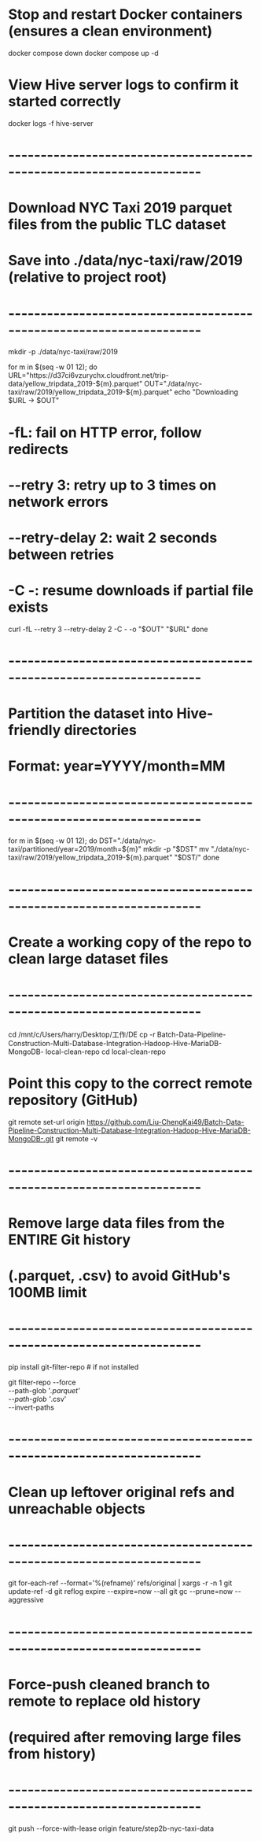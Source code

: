 # Stop and restart Docker containers (ensures a clean environment)
docker compose down
docker compose up -d

# View Hive server logs to confirm it started correctly
docker logs -f hive-server


# --------------------------------------------------------------------
# Download NYC Taxi 2019 parquet files from the public TLC dataset
# Save into ./data/nyc-taxi/raw/2019 (relative to project root)
# --------------------------------------------------------------------
mkdir -p ./data/nyc-taxi/raw/2019

for m in $(seq -w 01 12); do
  URL="https://d37ci6vzurychx.cloudfront.net/trip-data/yellow_tripdata_2019-${m}.parquet"
  OUT="./data/nyc-taxi/raw/2019/yellow_tripdata_2019-${m}.parquet"
  echo "Downloading $URL -> $OUT"
  # -fL: fail on HTTP error, follow redirects
  # --retry 3: retry up to 3 times on network errors
  # --retry-delay 2: wait 2 seconds between retries
  # -C -: resume downloads if partial file exists
  curl -fL --retry 3 --retry-delay 2 -C - -o "$OUT" "$URL"
done


# --------------------------------------------------------------------
# Partition the dataset into Hive-friendly directories
# Format: year=YYYY/month=MM
# --------------------------------------------------------------------
for m in $(seq -w 01 12); do
  DST="./data/nyc-taxi/partitioned/year=2019/month=${m}"
  mkdir -p "$DST"
  mv "./data/nyc-taxi/raw/2019/yellow_tripdata_2019-${m}.parquet" "$DST/"
done


# --------------------------------------------------------------------
# Create a working copy of the repo to clean large dataset files
# --------------------------------------------------------------------
cd /mnt/c/Users/harry/Desktop/工作/DE
cp -r Batch-Data-Pipeline-Construction-Multi-Database-Integration-Hadoop-Hive-MariaDB-MongoDB- local-clean-repo
cd local-clean-repo

# Point this copy to the correct remote repository (GitHub)
git remote set-url origin https://github.com/Liu-ChengKai49/Batch-Data-Pipeline-Construction-Multi-Database-Integration-Hadoop-Hive-MariaDB-MongoDB-.git
git remote -v


# --------------------------------------------------------------------
# Remove large data files from the ENTIRE Git history
# (.parquet, .csv) to avoid GitHub's 100MB limit
# --------------------------------------------------------------------
pip install git-filter-repo  # if not installed

git filter-repo --force \
  --path-glob '*.parquet' \
  --path-glob '*.csv' \
  --invert-paths


# --------------------------------------------------------------------
# Clean up leftover original refs and unreachable objects
# --------------------------------------------------------------------
git for-each-ref --format='%(refname)' refs/original | xargs -r -n 1 git update-ref -d
git reflog expire --expire=now --all
git gc --prune=now --aggressive


# --------------------------------------------------------------------
# Force-push cleaned branch to remote to replace old history
# (required after removing large files from history)
# --------------------------------------------------------------------
git push --force-with-lease origin feature/step2b-nyc-taxi-data
